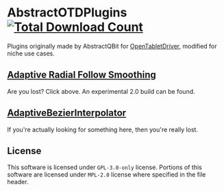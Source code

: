 # AbstractOTDPlugins [![Total Download Count](https://img.shields.io/github/downloads/fridgesrunning/AbstractOTDPlugins/total.svg)](https://github.com/fridgesrunning/AbstractOTDPlugins/releases)
Plugins originally made by AbstractQBit for [OpenTabletDriver](https://github.com/OpenTabletDriver/OpenTabletDriver), modified for niche use cases.

## [Adaptive Radial Follow Smoothing](AdaptiveRadialFollow/)
Are you lost? Click above. An experimental 2.0 build can be found.


## [AdaptiveBezierInterpolator](AdaptiveBezierInterpolator)
If you're actually looking for something here, then you're really lost.

## License
This software is licensed under `GPL-3.0-only` license.
Portions of this software are licensed under `MPL-2.0` license where specified in the file header.
